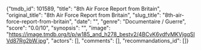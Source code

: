 {"tmdb_id": 101589, "title": "8th Air Force Report from Britain", "original_title": "8th Air Force Report from Britain", "slug_title": "8th-air-force-report-from-britain", "date": "", "genre": "Documentaire / Guerre", "score": "0.0/10", "synopsis": "", "image": "https://image.tmdb.org/t/p/w185_and_h278_bestv2/4BCvK6vdfvMKVjgqSIVd87Rg2bW.jpg", "actors": [], "comments": [], "recommandations_id": []}